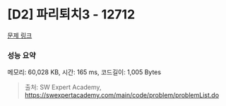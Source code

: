 # [D2] 파리퇴치3 - 12712 

[문제 링크](https://swexpertacademy.com/main/code/problem/problemDetail.do?contestProbId=AXuARWAqDkQDFARa) 

### 성능 요약

메모리: 60,028 KB, 시간: 165 ms, 코드길이: 1,005 Bytes



> 출처: SW Expert Academy, https://swexpertacademy.com/main/code/problem/problemList.do